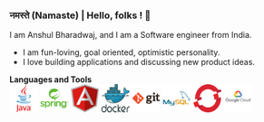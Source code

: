 ### नमस्ते (Namaste) | Hello, folks ! 👋

I am Anshul Bharadwaj, and I am a Software engineer from India. <br>

* I am fun-loving, goal oriented, optimistic personality.
* I love building applications and discussing new product ideas.


**Languages and Tools**
<br>
<img src = "https://github.com/anshulbharadwaj/assets/blob/master/icons/java-original-wordmark.svg" alt="Java" width="50" height="50"></img>
<img src = "https://github.com/anshulbharadwaj/assets/blob/master/icons/spring-original-wordmark.svg" alt="Spring Framework" width="50" height="50"></img>
<img src = "https://github.com/anshulbharadwaj/assets/blob/master/icons/angular-icon.svg" alt="Angular" width="50" height="50" ></img>
<img src = "https://github.com/anshulbharadwaj/assets/blob/master/icons/docker.svg" alt ="docker" width="50" height="50"></img>
<img src = "https://github.com/anshulbharadwaj/assets/blob/master/icons/git-original-wordmark.svg" alt="git" width="50" height="50"></img>
<img src = "https://github.com/anshulbharadwaj/assets/blob/master/icons/mysql-original-wordmark.svg" alt="MySQL" width="50" height="50"></img>
<img src = "https://github.com/anshulbharadwaj/assets/blob/master/icons/openshift.svg" alt="Openshift" width="50" height="50"></img>
<img src = "https://github.com/anshulbharadwaj/assets/blob/master/icons/googlecloud-original-wordmark.svg" alt="google cloud" width="50" height="50"></img>
